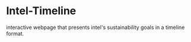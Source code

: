 # Intel-Timeline
interactive webpage that presents intel's sustainability goals in a timeline format.
